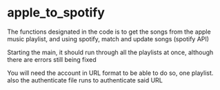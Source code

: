 # apple_to_spotify


The functions designated in the code is to get the songs from the apple music playlist, and using spotify, match and update songs (spotify API)

Starting the main, it should run through all the playlists at once, although there are errors still being fixed 

You will need the account in URL format to be able to do so, one playlist. also the authenticate file runs to authenticate said URL
